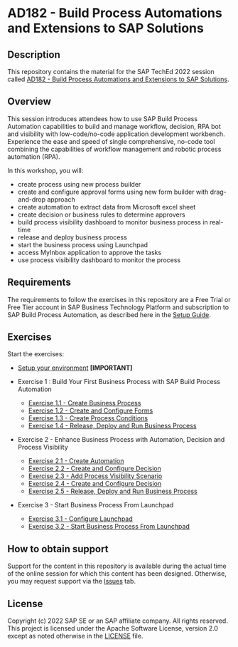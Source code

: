 # AD182 - Build Process Automations and Extensions to SAP Solutions

## Description

This repository contains the material for the SAP TechEd 2022 session called [AD182 - Build Process Automations and Extensions to SAP Solutions](https://go3.events.sap.com/sapteched/hybrid/2022/reg/flow/sap/saptech2022/sapteched2022catalog/page/catalog/session/1661198036950001EHbd).

## Overview

This session introduces attendees how to use SAP Build Process Automation capabilities to build and manage workflow, decision, RPA bot and visibility with low-code/no-code application development workbench. Experience the ease and speed of single comprehensive, no-code tool combining the capabilities of workflow management and robotic process automation (RPA).

In this workshop, you will:
- create process using new process builder
- create and configure approval forms using new form builder with drag-and-drop approach
- create automation to extract data from Microsoft excel sheet
- create decision or business rules to determine approvers
- build process visibility dashboard to monitor business process in real-time
- release and deploy business process
- start the business process using Launchpad
- access MyInbox application to approve the tasks
- use process visibility dashboard to monitor the process

## Requirements

The requirements to follow the exercises in this repository are a Free Trial or Free Tier account in SAP Business Technology Platform and subscription to SAP Build Process Automation, as described here in the [Setup Guide](https://developers.sap.com/tutorials/spa-subscribe-booster.html).

## Exercises

Start the exercises:

- [Setup your environment](exercises/1_SetupEnvironment/README.md) **[IMPORTANT]**

- Exercise 1 : Build Your First Business Process with SAP Build Process Automation
    - [Exercise 1.1 - Create Business Process](exercises/2_CreateBusinessProcess/README.md)
    - [Exercise 1.2 - Create and Configure Forms](https://developers.sap.com/tutorials/spa-create-forms.html)
    - [Exercise 1.3 - Create Process Conditions](https://developers.sap.com/tutorials/spa-create-process-condition.html)
    - [Exercise 1.4 - Release, Deploy and Run Business Process](https://developers.sap.com/tutorials/spa-run-process.html)

- Exercise 2 - Enhance Business Process with Automation, Decision and Process Visibility
    - [Exercise 2.1 - Create Automation](https://developers.sap.com/tutorials/spa-create-automation.html)
    - [Exercise 2.2 - Create and Configure Decision](https://developers.sap.com/tutorials/spa-create-decision.html)
    - [Exercise 2.3 - Add Process Visibility Scenario](https://developers.sap.com/tutorials/spa-create-decision.html)
    - [Exercise 2.4 - Create and Configure Decision](https://developers.sap.com/tutorials/spa-create-decision.html)
    - [Exercise 2.5 - Release, Deploy and Run Business Process](https://developers.sap.com/tutorials/spa-run-process-automation-decision.html)

 - Exercise 3 - Start Business Process From Launchpad
     - [Exercise 3.1 - Configure Launchpad](https://developers.sap.com/tutorials/spa-create-process-condition.html)    
     - [Exercise 3.2 - Start Business Process From Launchpad](https://developers.sap.com/tutorials/spa-run-business-process-launchpad.html)     

## How to obtain support

Support for the content in this repository is available during the actual time of the online session for which this content has been designed. Otherwise, you may request support via the [Issues](../../issues) tab.

## License
Copyright (c) 2022 SAP SE or an SAP affiliate company. All rights reserved. This project is licensed under the Apache Software License, version 2.0 except as noted otherwise in the [LICENSE](LICENSES/Apache-2.0.txt) file.

